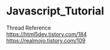 # Javascript_Tutorial
Thread
Reference
<Br>
https://html5dev.tistory.com/184
<Br>
https://realmojo.tistory.com/109
